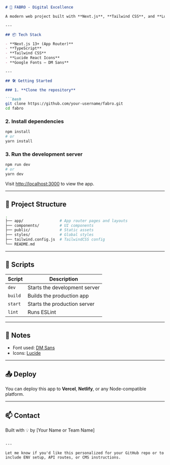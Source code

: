 

```md
# 🚀 FABRO - Digital Excellence

A modern web project built with **Next.js**, **Tailwind CSS**, and **Lucide React**, designed to deliver sleek, responsive, and high-performance experiences.

---

## 📦 Tech Stack

- **Next.js 13+ (App Router)**
- **TypeScript**
- **Tailwind CSS**
- **Lucide React Icons**
- **Google Fonts – DM Sans**

---

## 🛠️ Getting Started

### 1. **Clone the repository**

```bash
git clone https://github.com/your-username/fabro.git
cd fabro
```

### 2. **Install dependencies**

```bash
npm install
# or
yarn install
```

### 3. **Run the development server**

```bash
npm run dev
# or
yarn dev
```

Visit [http://localhost:3000](http://localhost:3000) to view the app.

---

## 📁 Project Structure

```bash
.
├── app/                # App router pages and layouts
├── components/         # UI components
├── public/             # Static assets
├── styles/             # Global styles
├── tailwind.config.js  # TailwindCSS config
└── README.md
```

---

## 🔧 Scripts

| Script         | Description                   |
|----------------|-------------------------------|
| `dev`          | Starts the development server |
| `build`        | Builds the production app     |
| `start`        | Starts the production server  |
| `lint`         | Runs ESLint                   |

---

## 📝 Notes

- Font used: [DM Sans](https://fonts.google.com/specimen/DM+Sans)
- Icons: [Lucide](https://lucide.dev/)

---

## 📤 Deploy

You can deploy this app to **Vercel**, **Netlify**, or any Node-compatible platform.

---

## 📫 Contact

Built with 💡 by [Your Name or Team Name]

```

---

Let me know if you'd like this personalized for your GitHub repo or to include ENV setup, API routes, or CMS instructions.
